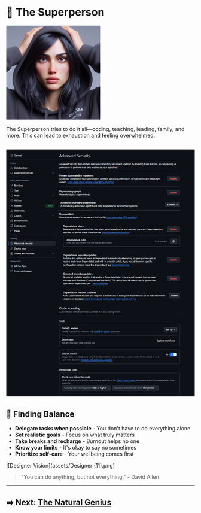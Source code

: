 # 🦸 The Superperson

![The Superperson](assets/superperson.jpg)

The Superperson tries to do it all—coding, teaching, leading, family, and more. This can lead to exhaustion and feeling overwhelmed.  

![Better Coder Journey](assets/security1.png)  
---

## 🧩 Finding Balance

- **Delegate tasks when possible** - You don't have to do everything alone
- **Set realistic goals** - Focus on what truly matters
- **Take breaks and recharge** - Burnout helps no one
- **Know your limits** - It's okay to say no sometimes
- **Prioritize self-care** - Your wellbeing comes first

![Designer Vision](assets/Designer (11).png)

> "You can do anything, but not everything." - David Allen

---

## ➡️ Next: [The Natural Genius](the-natural-genius.md)

